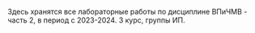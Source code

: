Здесь хранятся все лабораторные работы по дисциплине ВПиЧМВ - часть 2, в период с 2023-2024. 3 курс, группы ИП.
